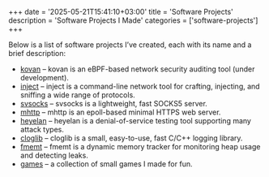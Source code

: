 +++
date = '2025-05-21T15:41:10+03:00'
title = 'Software Projects'
description = 'Software Projects I Made'
categories = ['software-projects']
+++

Below is a list of software projects I’ve created, each with its name and a brief description:
<!--more-->

- [kovan](#) – kovan is an eBPF-based network security auditing tool (under development).
- [inject](https://github.com/fksvs/inject) – inject is a command-line network tool for crafting, injecting, and sniffing a wide range of protocols.
- [svsocks](https://github.com/fksvs/svsocks) – svsocks is a lightweight, fast SOCKS5 server.
- [mhttp](https://github.com/fksvs/mhttp) – mhttp is an epoll-based minimal HTTPS web server.
- [heyelan](https://github.com/fksvs/heyelan) – heyelan is a denial-of-service testing tool supporting many attack types.
- [cloglib](https://github.com/fksvs/cloglib) – cloglib is a small, easy-to-use, fast C/C++ logging library.
- [fmemt](https://github.com/fksvs/fmemt) – fmemt is a dynamic memory tracker for monitoring heap usage and detecting leaks.
- [games](https://github.com/fksvs/games) – a collection of small games I made for fun.
